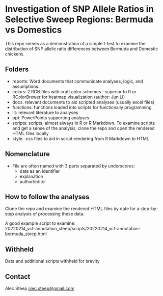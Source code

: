 # Investigation of SNP Allele Ratios in Selective Sweep Regions: Bermuda vs Domestics

This repo serves as a demonstration of a simple t-test to examine the distribution of SNP allelic ratio differences between Bermuda and Domestic chickens.

## Folders
- reports: Word documents that communicate analyses, logic, and assumptions.
- colors: 2 RGB files with craft color schemes--superior to R or RColorBrewer for heatmap visualization (author: Jun Li)  
- docs: relevant documents to aid scripted analyses (usually excel files)  
- functions: functions loaded into scripts for functionally programming  
- lit: relevant literature to analyses  
- ppt: PowerPoints supporting analyses  
- scripts: scripts, almost always in R or R Markdown. To examine scripts and get a sense of the analysis, clone the repo and open the rendered HTML files locally  
- style: .css files to aid in script rendering from R Markdown to HTML  

## Nomenclature
- File are often named with 3 parts separated by underscores:  
    - date as an identifier  
    - explanation  
    - author/editor

## How to follow the analyses
Clone the repo and examine the rendered HTML files by date for a step-by-step analysis of processing these data.

A good example script to examine:  
20220214_vcf-annotation_steep/scripts/20220214_vcf-annotation-bermuda_steep.html

## Withheld
Data and additional scripts withheld for brevity

## Contact
Alec Steep
alec.steep@gmail.com
